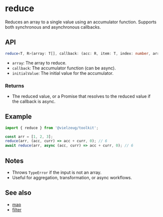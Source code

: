 # reduce

Reduces an array to a single value using an accumulator function. Supports both synchronous and asynchronous callbacks.

## API

```ts
reduce<T, R>(array: T[], callback: (acc: R, item: T, index: number, array: T[]) => R | Promise<R>, initialValue: R): R | Promise<R>
```

- `array`: The array to reduce.
- `callback`: The accumulator function (can be async).
- `initialValue`: The initial value for the accumulator.

### Returns

- The reduced value, or a Promise that resolves to the reduced value if the callback is async.

## Example

```ts
import { reduce } from '@vielzeug/toolkit';

const arr = [1, 2, 3];
reduce(arr, (acc, curr) => acc + curr, 0); // 6
await reduce(arr, async (acc, curr) => acc + curr, 0); // 6
```

## Notes

- Throws `TypeError` if the input is not an array.
- Useful for aggregation, transformation, or async workflows.

## See also

- [map](./map.md)
- [filter](./filter.md)
